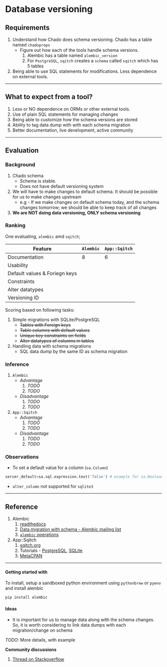 # Database versioning

## Requirements

1. Understand how Chado does schema versioning. Chado has a table named `chadoprops` 
	* Figure out how each of the tools handle schema versions.
		1. Alembic has a table named `alembic_version`
		2. For `PostgreSQL`, `sqitch` creates a `schema` called `sqitch` which has 5 tables 
2. Being able to use SQL statements for modifications. Less dependence on external tools. 

---

## What to expect from a tool?

1. Less or NO dependence on ORMs or other external tools.
2. Use of plain SQL statements for managing changes
3. Being able to customize how the schema versions are stored  
4. Ability to tag data dump with with each schema migration
5. Better documentation, live development, active community

---

## Evaluation
### Background
1. Chado schema
	* Schema is stable. 
	* Does not have default versioning system
2. We will have to make changes to default schema. It should be possible for us to make changes upstream
	* e.g - If we make changes on default schema today, and the schema changes tomorrow; we should be able to keep track of all changes
3. __We are NOT doing data versioning, ONLY schema versioning__

### Ranking

One evaluating, `alembic` amd `sqitch`;

Feature | `Alembic` | `App::Sqitch`
--- | --- | ---
Documentation | 8 | 6 
Usability | | 
Default values & Foriegn keys | |
Constraints | |
Alter datatypes | | 
Versioning ID | |

Scoring based on following tasks:

1. Simple migrations with SQLite/PostgreSQL
	* ~~Tables with Foreign keys~~
	* ~~Table columns with default values~~
	* ~~Unique key constraints on fields~~
	* ~~Alter datatypes of columns in tables~~
2. Handling data with schema migrations
	* SQL data dump by the same ID as schema migration

### Inference

1. `Alembic`
	* _Advantage_
		1. _TODO_
		2. _TODO_
	* _Disadvantage_
		1. _TODO_
		2. _TODO_
2. `App::Sqitch`
	* _Advantage_
		1. _TODO_
		2. _TODO_
	* _Disadvantage_
		1. _TODO_
		2. _TODO_

### Observations
* To set a default value for a column (`sa.Column`)

```python
server_default=sa.sql.expression.text('false') # example for sa.Boolean
```
* `alter_column` not supported for `sqlite3` 

--- 

## Reference

1. Alembic
	1. [readthedocs](http://alembic.readthedocs.org/en/latest/index.html) 
	2. [Data migration with schema - Alembic mailing list](https://groups.google.com/forum/?fromgroups=#!topic/sqlalchemy-alembic/gCJO4W0GKB4)
	3. [`alembic` operations](https://alembic.readthedocs.org/en/latest/ops.html) 
2. App::Sqitch
	1. [sqitch.org](http://sqitch.org/)
	2. Tutorials - [PostgreSQL](https://metacpan.org/module/sqitchtutorial), [SQLite](https://metacpan.org/module/sqitchtutorial-sqlite) 
	3. [MetaCPAN](https://metacpan.org/module/DWHEELER/App-Sqitch-0.972/lib/App/Sqitch.pm)

---

#### Getting started with 

To install, setup a sandboxed python environment using `pythonbrew` or `pyenv` and install alembic

```python
pip install alembic
```

#### Ideas
* It is important for us to manage data along with the schema changes. So, it is worth considering to link data dumps with each migration/change on schema

_TODO_: More details, with example

__Community discussions__

1. [Thread on Stackoverflow](http://stackoverflow.com/questions/16066720/database-versioning-and-migration-techniques-for-schema-data)


